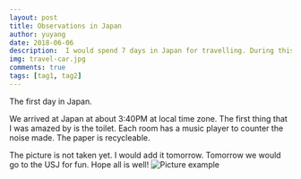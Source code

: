 ```yaml
---
layout: post
title: Observations in Japan
author: yuyang
date: 2018-06-06
description:  I would spend 7 days in Japan for travelling. During this period, I have found some interesting and thought-provoking phenomenon in Osaka and Kyoto. The restaurants and people here are somewhat different from my familiar environment.
img: travel-car.jpg
comments: true
tags: [tag1, tag2]
---
```

The first day in Japan.

We arrived at Japan at about 3:40PM at local time zone. The first thing that I was amazed by is the toilet. Each room has a music player to counter the noise made. The paper is recycleable.

The picture is not taken yet. I would add it tomorrow. Tomorrow we would go to the USJ for fun. Hope all is well!
![Picture example]({{site.baseurl}}/assets/img/just-to-do.jpg)
